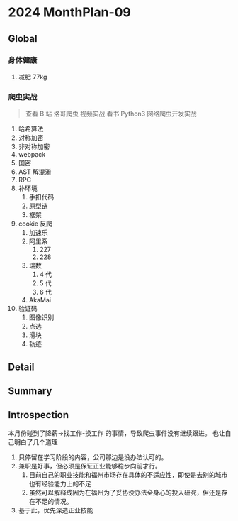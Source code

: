 # 2024 MonthPlan-09

## Global

### 身体健康

1. 减肥 77kg

### 爬虫实战

> 查看 B 站 洛哥爬虫 视频实战
> 看书 Python3 网络爬虫开发实战

1. 哈希算法
2. 对称加密
3. 非对称加密
4. webpack
5. 国密
6. AST 解混淆
7. RPC
8. 补环境
   1. 手扣代码
   2. 原型链
   3. 框架
9. cookie 反爬
   1. 加速乐
   2. 阿里系
      1. 227
      2. 228
   3. 瑞数
      1. 4 代
      2. 5 代
      3. 6 代
   4. AkaMai
10. 验证码
    1. 图像识别
    2. 点选
    3. 滑块
    4. 轨迹

## Detail

## Summary

## Introspection

本月份碰到了降薪->找工作-换工作 的事情，导致爬虫事件没有继续跟进。
也让自己明白了几个道理

1. 只停留在学习阶段的内容，公司那边是没办法认可的。
2. 兼职是好事，但必须是保证正业能够稳步向前才行。
   1. 目前自己的职业技能和福州市场存在具体的不适应性，即使是去别的城市也有经验能力上的不足
   2. 虽然可以解释成因为在福州为了妥协没办法全身心的投入研究，但还是存在不足的情况。
3. 基于此，优先深造正业技能

